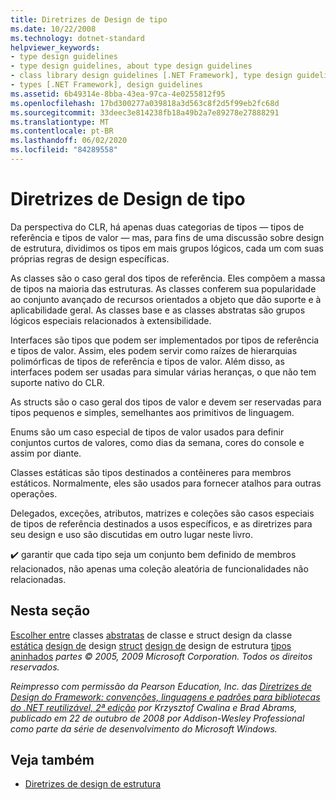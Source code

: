 ```yaml
---
title: Diretrizes de Design de tipo
ms.date: 10/22/2008
ms.technology: dotnet-standard
helpviewer_keywords:
- type design guidelines
- type design guidelines, about type design guidelines
- class library design guidelines [.NET Framework], type design guidelines
- types [.NET Framework], design guidelines
ms.assetid: 6b49314e-8bba-43ea-97ca-4e0255812f95
ms.openlocfilehash: 17bd300277a039818a3d563c8f2d5f99eb2fc68d
ms.sourcegitcommit: 33deec3e814238fb18a49b2a7e89278e27888291
ms.translationtype: MT
ms.contentlocale: pt-BR
ms.lasthandoff: 06/02/2020
ms.locfileid: "84289558"
---
```

# <a name="type-design-guidelines"></a>Diretrizes de Design de tipo
Da perspectiva do CLR, há apenas duas categorias de tipos — tipos de referência e tipos de valor — mas, para fins de uma discussão sobre design de estrutura, dividimos os tipos em mais grupos lógicos, cada um com suas próprias regras de design específicas.

 As classes são o caso geral dos tipos de referência. Eles compõem a massa de tipos na maioria das estruturas. As classes conferem sua popularidade ao conjunto avançado de recursos orientados a objeto que dão suporte e à aplicabilidade geral. As classes base e as classes abstratas são grupos lógicos especiais relacionados à extensibilidade.

 Interfaces são tipos que podem ser implementados por tipos de referência e tipos de valor. Assim, eles podem servir como raízes de hierarquias polimórficas de tipos de referência e tipos de valor. Além disso, as interfaces podem ser usadas para simular várias heranças, o que não tem suporte nativo do CLR.

 As structs são o caso geral dos tipos de valor e devem ser reservadas para tipos pequenos e simples, semelhantes aos primitivos de linguagem.

 Enums são um caso especial de tipos de valor usados para definir conjuntos curtos de valores, como dias da semana, cores do console e assim por diante.

 Classes estáticas são tipos destinados a contêineres para membros estáticos. Normalmente, eles são usados para fornecer atalhos para outras operações.

 Delegados, exceções, atributos, matrizes e coleções são casos especiais de tipos de referência destinados a usos específicos, e as diretrizes para seu design e uso são discutidas em outro lugar neste livro.

 ✔️ garantir que cada tipo seja um conjunto bem definido de membros relacionados, não apenas uma coleção aleatória de funcionalidades não relacionadas.

## <a name="in-this-section"></a>Nesta seção
 [Escolher entre](choosing-between-class-and-struct.md) classes [abstratas](abstract-class.md) de classe e struct design da classe [estática](static-class.md) [design de](interface.md) design [struct](struct.md) [design de](enum.md) design de estrutura [tipos aninhados](nested-types.md) *partes © 2005, 2009 Microsoft Corporation. Todos os direitos reservados.*

 *Reimpresso com permissão da Pearson Education, Inc. das [Diretrizes de Design do Framework: convenções, linguagens e padrões para bibliotecas do .NET reutilizável, 2ª edição](https://www.informit.com/store/framework-design-guidelines-conventions-idioms-and-9780321545619) por Krzysztof Cwalina e Brad Abrams, publicado em 22 de outubro de 2008 por Addison-Wesley Professional como parte da série de desenvolvimento do Microsoft Windows.*

## <a name="see-also"></a>Veja também

- [Diretrizes de design de estrutura](index.md)
